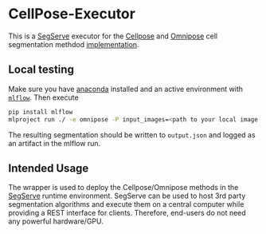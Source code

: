 # CellPose-Executor

This is a [SegServe](https://github.com/hip-satomi/SegServe) executor for the [Cellpose](https://doi.org/10.1038/s41592-020-01018-x) and [Omnipose](https://doi.org/10.1101/2021.11.03.467199 ) cell segmentation methdod [implementation](https://github.com/MouseLand/cellpose).

## Local testing

Make sure you have [anaconda](https://www.anaconda.com/products/distribution) installed and an active environment with [`mlflow`](https://pypi.org/project/mlflow/). Then execute
```bash
pip install mlflow
mlproject run ./ -e omnipose -P input_images=<path to your local image or image folder (*.png)>
```
The resulting segmentation should be written to `output.json` and logged as an artifact in the mlflow run.

## Intended Usage

The wrapper is used to deploy the Cellpose/Omnipose methods in the [SegServe](https://github.com/hip-satomi/SegServe) runtime environment. SegServe can be used to host 3rd party segmentation algorithms and execute them on a central computer while providing a REST interface for clients. Therefore, end-users do not need any powerful hardware/GPU.
